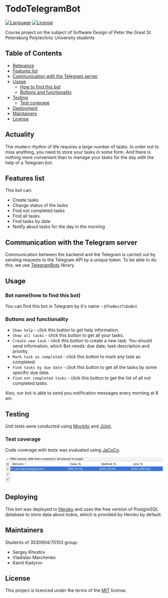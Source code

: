 # TodoTelegramBot
[![Language](http://img.shields.io/badge/language-java-brightgreen.svg)](https://www.java.com/)
[![License](http://img.shields.io/badge/license-MIT-blue.svg)](https://github.com/samtools/PolinaBevad/bio_relatives)

Course project on the subject of Software Design of Peter the Great St. Petersburg Polytechnic University students

## Table of Contents
-   [Relevance](#Actuality)
-   [Features list](#features-list)
-   [Communication with the Telegram server](#communication-with-the-telegram-server)
-   [Usage](#Usage)
    -   [How to find this bot](#bot-namehow-to-find-this-bot)
    -   [Buttons and functionality](#buttons-and-functionality)
-   [Testing](#Testing)
    -   [Test coverage](#test-coverage)
-   [Deployment](#Deploying)
-   [Maintainers](#Maintainers)
-   [License](#License)

## Actuality
The modern rhythm of life requires a large number of tasks. In order not to miss anything, you need to store your tasks in some form. And there is nothing more convenient than to manage your tasks for the day with the help of a Telegram bot.

## Features list
This bot can:
-   Create tasks
-   Change status of the tasks
-   Find not completed tasks
-   Find all tasks
-   Find tasks by date
-   Notify about tasks for the day in the morning

## Communication with the Telegram server
Communication between the backend and the Telegram is carried out by sending requests to the Telegram API by a unique token.
To be able to do this, we use [TelegramBots](#https://github.com/rubenlagus/TelegramBots) library.


## Usage
### Bot name(how to find this bot)
You can find this bot in Telegram by it's name - `@TheBestToDoBot`
 
### Buttons and functionality
-   `Show help` - click this button to get help information.
-   `Show all tasks` - click this button to get all your tasks.
-   `Create new task` - click this button to create a new task. You should send information, which Bot needs: due date, task description and priority.
-   `Mark task as completed` - click this button to mark any task as completed.
-   `Find tasks by due date` - click this button to get all the tasks by some specific due date.
-   `Find not completed tasks` - click this button to get the list of all not completed tasks.

Also, our bot is able to send you notification messages every morning at 8 am.
    
## Testing
Unit tests were conducted using [Mockito](#site.mockito.org/) and [JUnit](#junit.org/junit5/).
### Test coverage
Сode coverage with tests was evaluated using [JaCoCo](#www.jacoco.org/jacoco/).

<img src="/src/main/resources/static/test_coverage.jpg" width=auto height=auto />

## Deploying
This bot was deployed to [Heroku](#heroku.com) and uses the free version of PostgreSQL database to store data about todos, which is provided by Heroku by default. 
## Maintainers
Students of 3530904/70103 group:
-   Sergey Khvatov
-   Vladislav Marchenko
-   Kamil Kadyrov
## License
This project is licenced under the terms of the [MIT](LICENSE) license.
